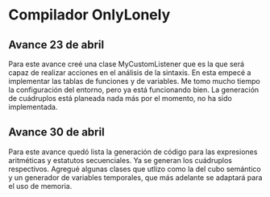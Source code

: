 #  Compilador OnlyLonely

## Avance 23 de abril
Para este avance creé una clase MyCustomListener que es la que será capaz de realizar acciones en
el análisis de la sintaxis. En esta empecé a implementar las tablas de funciones y de variables. Me tomo
mucho tiempo la configuración del entorno, pero ya está funcionando bien. La generación de cuádruplos
está planeada nada más por el momento, no ha sido implementada.

## Avance 30 de abril
Para este avance quedó lista la generación de código para las expresiones aritméticas y estatutos
secuenciales. Ya se generan los cuádruplos respectivos. Agregué algunas clases que utlizo como la
del cubo semántico y un generador de variables temporales, que más adelante se adaptará para el
uso de memoria.
